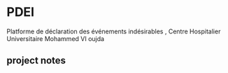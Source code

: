 # PDEI
Platforme de déclaration des événements indésirables , Centre Hospitalier Universitaire Mohammed VI oujda 
## project notes
